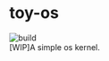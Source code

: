 # toy-os
![build](https://github.com/hszzz/toy-os/workflows/build/badge.svg?branch=main)  
[WIP]A simple os kernel.  
